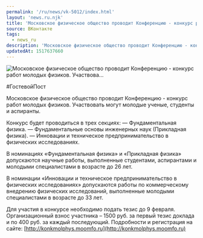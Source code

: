 ```yaml
---
permalink: '/ru/news/vk-5012/index.html'
layout: 'news.ru.njk'
title: 'Московское физическое общество проводит Конференцию - конкурс работ молодых физиков. Участвова'
source: ВКонтакте
tags:
  - news_ru
description: 'Московское физическое общество проводит Конференцию - конкурс работ молодых физиков. Участвова…'
updatedAt: 1517637660
---
```

![Московское физическое общество проводит Конференцию - конкурс работ молодых физиков. Участвова…](https://sun9-75.userapi.com/impf/c834301/v834301513/a8e70/2ZE18IfGujI.jpg?size=1280x720&quality=96&sign=e8b722788eed2701dee034261f994540&c_uniq_tag=OG_wr_ORkUCB_UxmUczWm2GRvnNWNVphmA9PDiYDhxQ&type=album)

#ГостевойПост

Московское физическое общество проводит Конференцию - конкурс работ молодых физиков. Участвовать могут молодые ученые, студенты и аспиранты.

Конкурс будет проводиться в трех секциях:
— Фундаментальная физика.
— Фундаментальные основы инженерных наук (Прикладная физика).
— Инновации и техническое предпринимательство в физических исследованиях.

В номинациях «Фундаментальная физика» и «Прикладная физика» допускаются научные работы, выполненные студентами, аспирантами и молодыми специалистами в возрасте до 26 лет.

В номинации «Инновации и техническое предпринимательство в физических исследованиях» допускаются работы по коммерческому внедрению физических исследований, выполненные молодыми специалистами в возрасте до 33 лет.

Для участия в конкурсе необходимо подать тезис до 9 февраля. Организационный взнос участника – 1500 руб. за первый тезис доклада и по 400 руб. за каждый последующий.
Подробности и регистрация на сайте: [http://konkmolphys.moomfo.ru](http://konkmolphys.moomfo.ru)
